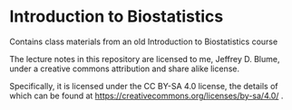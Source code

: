  Introduction to Biostatistics
 ==============================
 Contains class materials from an old Introduction to Biostatistics course


 The lecture notes in this repository are licensed to me, 
 Jeffrey D. Blume, under a creative commons attribution and 
 share alike license.


 Specifically, it is licensed under the CC BY-SA 4.0 license, 
 the details of which can be found at https://creativecommons.org/licenses/by-sa/4.0/ .
